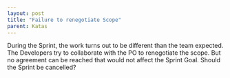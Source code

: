 ```yaml
---
layout: post
title: "Failure to renegotiate Scope"
parent: Katas
---
```

During the Sprint, the work turns out to be different than the team expected. The Developers try to collaborate with the PO to renegotiate the scope. But no agreement can be reached that would not affect the Sprint Goal. Should the Sprint be cancelled?
